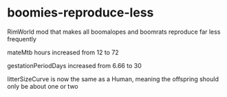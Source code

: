 # boomies-reproduce-less
RimWorld mod that makes all boomalopes and boomrats reproduce far less frequently


mateMtb hours increased from 12 to 72

gestationPeriodDays increased from 6.66 to 30

litterSizeCurve is now the same as a Human, meaning the offspring should only be about one or two
